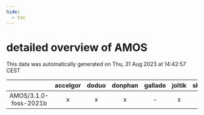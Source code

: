 ```yaml
---
hide:
  - toc
---
```


detailed overview of AMOS
=========================


This data was automatically generated on Thu, 31 Aug 2023 at 14:42:57 CEST  

| |accelgor|doduo|donphan|gallade|joltik|skitty|swalot|victini|
| :---: | :---: | :---: | :---: | :---: | :---: | :---: | :---: | :---: |
|AMOS/3.1.0-foss-2021b|x|x|x|-|x|x|x|x|
